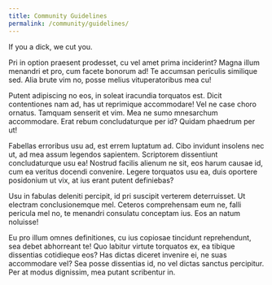 ```yaml
---
title: Community Guidelines
permalink: /community/guidelines/
---
```


If you a dick, we cut you.

Pri in option praesent prodesset, cu vel amet prima inciderint? Magna illum menandri et pro, cum facete bonorum ad! Te accumsan periculis similique sed. Alia brute vim no, posse melius vituperatoribus mea cu!

Putent adipiscing no eos, in soleat iracundia torquatos est. Dicit contentiones nam ad, has ut reprimique accommodare! Vel ne case choro ornatus. Tamquam senserit et vim. Mea ne sumo mnesarchum accommodare. Erat rebum concludaturque per id? Quidam phaedrum per ut!

Fabellas erroribus usu ad, est errem luptatum ad. Cibo invidunt insolens nec ut, ad mea assum legendos sapientem. Scriptorem dissentiunt concludaturque usu ea! Nostrud facilis alienum ne sit, eos harum causae id, cum ea veritus docendi convenire. Legere torquatos usu ea, duis oportere posidonium ut vix, at ius erant putent definiebas?

Usu in fabulas deleniti percipit, id pri suscipit verterem deterruisset. Ut electram conclusionemque mel. Ceteros comprehensam eum ne, falli pericula mel no, te menandri consulatu conceptam ius. Eos an natum noluisse!

Eu pro illum omnes definitiones, cu ius copiosae tincidunt reprehendunt, sea debet abhorreant te! Quo labitur virtute torquatos ex, ea tibique dissentias cotidieque eos? Has dictas diceret invenire ei, ne suas accommodare vel? Sea posse dissentias id, no vel dictas sanctus percipitur. Per at modus dignissim, mea putant scribentur in.
